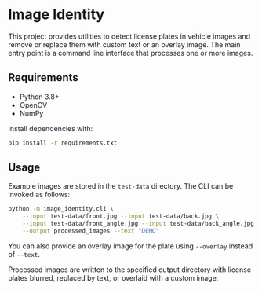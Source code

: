 # Image Identity

This project provides utilities to detect license plates in vehicle images and
remove or replace them with custom text or an overlay image. The main entry
point is a command line interface that processes one or more images.

## Requirements

- Python 3.8+
- OpenCV
- NumPy

Install dependencies with:

```bash
pip install -r requirements.txt
```

## Usage


Example images are stored in the `test-data` directory. The CLI can be invoked
as follows:

```bash
python -m image_identity.cli \
    --input test-data/front.jpg --input test-data/back.jpg \
    --input test-data/front_angle.jpg --input test-data/back_angle.jpg \
    --output processed_images --text "DEMO"
```

You can also provide an overlay image for the plate using `--overlay` instead of
`--text`.

Processed images are written to the specified output directory with license
plates blurred, replaced by text, or overlaid with a custom image.
